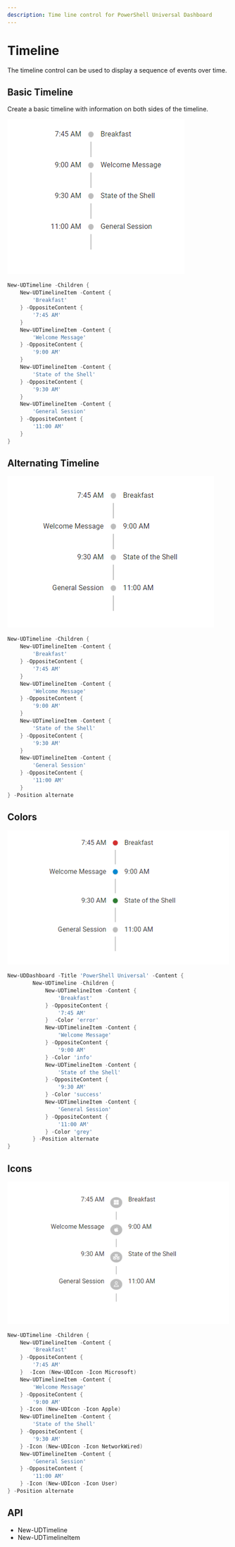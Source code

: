 ```yaml
---
description: Time line control for PowerShell Universal Dashboard
---
```


# Timeline

The timeline control can be used to display a sequence of events over time.&#x20;

## Basic Timeline&#x20;

Create a basic timeline with information on both sides of the timeline.&#x20;

![](<../../../../.gitbook/assets/image (348) (1).png>)

```powershell
New-UDTimeline -Children {
    New-UDTimelineItem -Content {
        'Breakfast'
    } -OppositeContent {
        '7:45 AM'
    } 
    New-UDTimelineItem -Content {
        'Welcome Message'
    } -OppositeContent {
        '9:00 AM'
    }
    New-UDTimelineItem -Content {
        'State of the Shell'
    } -OppositeContent {
        '9:30 AM'
    }
    New-UDTimelineItem -Content {
        'General Session'
    } -OppositeContent {
        '11:00 AM'
    }
}
```

## Alternating Timeline

![](<../../../../.gitbook/assets/image (301).png>)

```powershell
New-UDTimeline -Children {
    New-UDTimelineItem -Content {
        'Breakfast'
    } -OppositeContent {
        '7:45 AM'
    } 
    New-UDTimelineItem -Content {
        'Welcome Message'
    } -OppositeContent {
        '9:00 AM'
    }
    New-UDTimelineItem -Content {
        'State of the Shell'
    } -OppositeContent {
        '9:30 AM'
    }
    New-UDTimelineItem -Content {
        'General Session'
    } -OppositeContent {
        '11:00 AM'
    }
} -Position alternate
```

## Colors

![](<../../../../.gitbook/assets/image (317).png>)

```powershell
New-UDDashboard -Title 'PowerShell Universal' -Content {
        New-UDTimeline -Children {
            New-UDTimelineItem -Content {
                'Breakfast'
            } -OppositeContent {
                '7:45 AM'
            }  -Color 'error'
            New-UDTimelineItem -Content {
                'Welcome Message'
            } -OppositeContent {
                '9:00 AM'
            } -Color 'info'
            New-UDTimelineItem -Content {
                'State of the Shell'
            } -OppositeContent {
                '9:30 AM'
            } -Color 'success'
            New-UDTimelineItem -Content {
                'General Session'
            } -OppositeContent {
                '11:00 AM'
            } -Color 'grey'
        } -Position alternate
}
```

## Icons

![](<../../../../.gitbook/assets/image (310).png>)

```powershell
New-UDTimeline -Children {
    New-UDTimelineItem -Content {
        'Breakfast'
    } -OppositeContent {
        '7:45 AM'
    }  -Icon (New-UDIcon -Icon Microsoft)
    New-UDTimelineItem -Content {
        'Welcome Message'
    } -OppositeContent {
        '9:00 AM'
    } -Icon (New-UDIcon -Icon Apple)
    New-UDTimelineItem -Content {
        'State of the Shell'
    } -OppositeContent {
        '9:30 AM'
    } -Icon (New-UDIcon -Icon NetworkWired)
    New-UDTimelineItem -Content {
        'General Session'
    } -OppositeContent {
        '11:00 AM'
    } -Icon (New-UDIcon -Icon User)
} -Position alternate
```

## API

* New-UDTimeline
* New-UDTimelineItem
